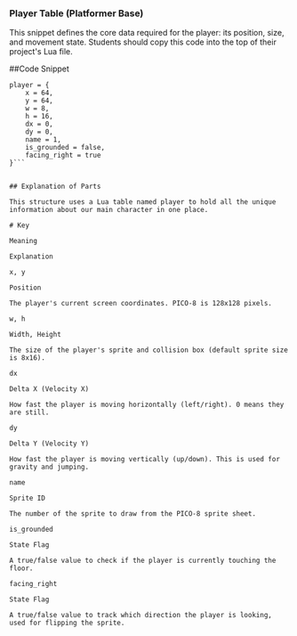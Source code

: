 ### Player Table (Platformer Base)

This snippet defines the core data required for the player: its position, size, and movement state. Students should copy this code into the top of their project's Lua file.

##Code Snippet

```-- PLAYER DATA
player = {
    x = 64,
    y = 64,
    w = 8,
    h = 16,
    dx = 0,
    dy = 0,
    name = 1,
    is_grounded = false,
    facing_right = true
}```


## Explanation of Parts

This structure uses a Lua table named player to hold all the unique information about our main character in one place.

# Key

Meaning

Explanation

x, y

Position

The player's current screen coordinates. PICO-8 is 128x128 pixels.

w, h

Width, Height

The size of the player's sprite and collision box (default sprite size is 8x16).

dx

Delta X (Velocity X)

How fast the player is moving horizontally (left/right). 0 means they are still.

dy

Delta Y (Velocity Y)

How fast the player is moving vertically (up/down). This is used for gravity and jumping.

name

Sprite ID

The number of the sprite to draw from the PICO-8 sprite sheet.

is_grounded

State Flag

A true/false value to check if the player is currently touching the floor.

facing_right

State Flag

A true/false value to track which direction the player is looking, used for flipping the sprite.
